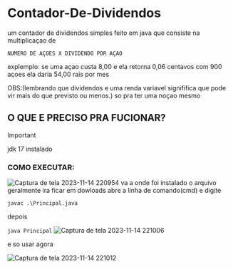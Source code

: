 # Contador-De-Dividendos
um contador de dividendos simples feito em java que consiste na multiplicaçao de 

	NUMERO DE AÇOES X DIVIDENDO POR AÇAO

explemplo: se uma açao custa 8,00 e ela retorna 0,06 centavos com 900 açoes ela daria 	54,00 rais por mes 

OBS:(lembrando que dividendos e uma renda variavel signififica que pode vir mais do que previsto ou menos.)
so pra ter uma noçao mesmo 
	

## O QUE E PRECISO PRA FUCIONAR?

> [!IMPORTANT]
> jdk 17 instalado


### COMO EXECUTAR:
![Captura de tela 2023-11-14 220954](https://github.com/ze1pamonha/Contador-De-Dividendos/assets/117956264/c69f6225-d9ef-4003-a5d5-91b4aa96e8e2)
va a onde foi instalado o arquivo geralmente ira ficar em dowloads abre a linha de comando(cmd) e digite

`javac .\Principal.java`

depois

`java Principal`
![Captura de tela 2023-11-14 221006](https://github.com/ze1pamonha/Contador-De-Dividendos/assets/117956264/eceb43a4-249d-4a6f-ba84-0d5b66b0edd9)

e so usar agora

![Captura de tela 2023-11-14 221012](https://github.com/ze1pamonha/Contador-De-Dividendos/assets/117956264/ae4158f5-53c7-4b75-ae20-5bcb1a349309)
